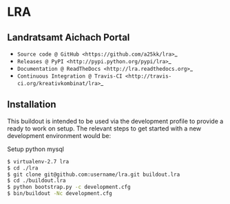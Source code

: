 # LRA
   
   ## Landratsamt Aichach Portal
   
   * `Source code @ GitHub <https://github.com/a25kk/lra>`_
   * `Releases @ PyPI <http://pypi.python.org/pypi/lra>`_
   * `Documentation @ ReadTheDocs <http://lra.readthedocs.org>`_
   * `Continuous Integration @ Travis-CI <http://travis-ci.org/kreativkombinat/lra>`_
   
   
   ## Installation
   
   This buildout is intended to be used via the development profile to provide
   a ready to work on setup. The relevant steps to get started with a new
   development environment would be:
   

Setup python mysql

   
   ``` bash
   $ virtualenv-2.7 lra
   $ cd ./lra
   $ git clone git@github.com:username/lra.git buildout.lra
   $ cd ./buildout.lra
   $ python bootstrap.py -c development.cfg
   $ bin/buildout -Nc development.cfg
   ```

